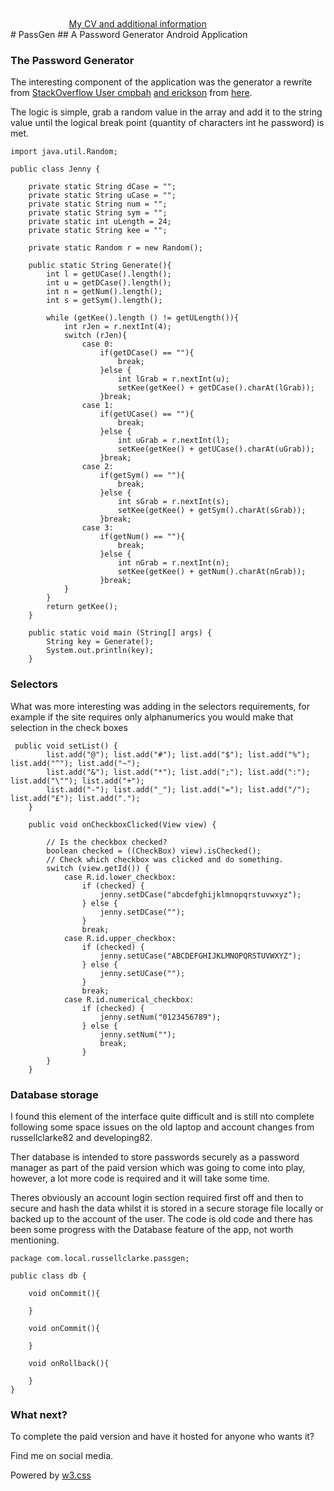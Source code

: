 <style>
/* The dropdown container */
.dropdown {
  float: left;
  overflow: hidden;
}
/* Dropdown button */
.dropdown .dropbtn {
  font-size: 16px;
  border: none;
  outline: none;
  color: white;
  padding: 14px 16px;
  background-color: inherit;
  font-family: inherit; /* Important for vertical align on mobile phones */
  margin: 0; /* Important for vertical align on mobile phones */
}
/* Add a red background color to navbar links on hover */
.navbar a:hover, .dropdown:hover .dropbtn {
    background-color: aliceblue;
    color: teal;
  }
  /* Dropdown content (hidden by default) */
.dropdown-content {
  display: none;
  position: absolute;
  background-color: teal;
  min-width: 160px;
  box-shadow: 0px 8px 16px 0px rgba(0,0,0,0.2);
  z-index: 1;
}
/* Links inside the dropdown */
.dropdown-content a {
  float: none;
  color: aliceblue;
  padding: 12px 16px;
  text-decoration: none;
  display: block;
  text-align: left;
}
/* Add a grey background color to dropdown links on hover */
.dropdown-content a:hover {
  background-color: #ddd;
}
/* Show the dropdown menu on hover */
.dropdown:hover .dropdown-content {
  display: block;
}
</style>
<nav class="w3-container w3-teal w3-center w3-margin-top">
    <div class="dropdown">
        <button class="dropbtn">Projects
          <i class="fa fa-caret-down"></i>
        </button>
        <div class="dropdown-content">
          <a href="https://russc-xer0n3.github.io/NetPCaC">NetPCaC</a>
          <a href="https://russc-xer0n3.github.io/LANDROVER">LANDROVER</a>
          <a href="https://russc-xer0n3.github.io/MAC">MAC Address</a>
          <a href="https://russc-xer0n3.github.io/SCRUD">SCRUD</a>
          <a href="https://russc-xer0n3.github.io/Remove">Code Syntax Removal</a>
          <a href="https://russc-xer0n3.github.io/PassGen">PassGen</a>
          <a href="https://russc-xer0n3.github.io/C_Shapes">C Programming Shap`es</a>
          <a href="https://russc-xer0n3.github.io/Shapes---python">Python Shapes and space</a>
          <a href="https://russc-xer0n3.github.io/The-old-Fusion-Repository">Fusion?</a>
          <a href="https://russc-xer0n3.github.io/The-Russian-Wedding-Rings">The Russian Wedding Rings</a>
          <a href="https://russc-xer0n3.github.io/QBit-and-GParticulates">QBit and GParticulates</a>
          <a href="https://russc-xer0n3.github.io/Thyme-old">Thyme</a>
          <a href="https://russc-xer0n3.github.io/IP-Port">IP and Ports</a>
          <a href="https://russc-xer0n3.github.io/Xer0n3">Xer0n3</a>
          <a href="https://russc-xer0n3.github.io/ScrambledEggs">ScrambledEggs</a>
          <a href="https://russc-xer0n3.github.io/Py">Python Code</a>
        </div>
    </div>
    <br>
      <a href="https://www.facebook.com/profile.php?id=100075972987666"><i class="fa fa-facebook-official w3-hover-opacity"></i></a>
      <a href="https://www.instagram.com/russellclarke821"><i class="fa fa-instagram w3-hover-opacity"></i></a>
      <a href="https://www.pinterest.co.uk/russellclarke821/"><i class="fa fa-pinterest-p w3-hover-opacity"></i></a>
      <a href="https://twitter.com/Developing821"><i class="fa fa-twitter w3-hover-opacity"></i></a>
      <a href="https://www.linkedin.com/in/russell-clarke-09a1a5238"></a><i class="fa fa-linkedin w3-hover-opacity"></i>
      <br><a href="https://russc-xer0n3.github.io">My CV and additional information</a>
    <br>
</nav>
# PassGen
## A Password Generator Android Application

### The Password Generator
The interesting component of the application was the generator a rewrite from [StackOverflow User cmpbah](https://stackoverflow.com/users/1336707/cmpbah) [and erickson](https://stackoverflow.com/users/3474/erickson) from [here](https://stackoverflow.com/questions/41107/how-to-generate-a-random-alpha-numeric-string). 

The logic is simple, grab a random value in the array and add it to the string value until the logical break point (quantity of characters int he password) is met. 

```
import java.util.Random;

public class Jenny {

    private static String dCase = "";
    private static String uCase = "";
    private static String num = "";
    private static String sym = "";
    private static int uLength = 24;
    private static String kee = "";

    private static Random r = new Random();

    public static String Generate(){
        int l = getUCase().length();
        int u = getDCase().length();
        int n = getNum().length();
        int s = getSym().length();

        while (getKee().length () != getULength()){
            int rJen = r.nextInt(4);
            switch (rJen){
                case 0:
                    if(getDCase() == ""){
                        break;
                    }else {
                        int lGrab = r.nextInt(u);
                        setKee(getKee() + getDCase().charAt(lGrab));
                    }break;
                case 1:
                    if(getUCase() == ""){
                        break;
                    }else {
                        int uGrab = r.nextInt(l);
                        setKee(getKee() + getUCase().charAt(uGrab));
                    }break;
                case 2:
                    if(getSym() == ""){
                        break;
                    }else {
                        int sGrab = r.nextInt(s);
                        setKee(getKee() + getSym().charAt(sGrab));
                    }break;
                case 3:
                    if(getNum() == ""){
                        break;
                    }else {
                        int nGrab = r.nextInt(n);
                        setKee(getKee() + getNum().charAt(nGrab));
                    }break;
            }
        }
        return getKee();
    }

    public static void main (String[] args) {
        String key = Generate();
        System.out.println(key);
    }
```

### Selectors
What was more interesting was adding in the selectors requirements, for example if the site requires only alphanumerics you would make that selection in the check boxes

```
 public void setList() {
        list.add("@"); list.add("#"); list.add("$"); list.add("%"); list.add("^"); list.add("~");
        list.add("&"); list.add("*"); list.add(";"); list.add(":"); list.add("\""); list.add("+");
        list.add("-"); list.add("_"); list.add("="); list.add("/"); list.add("£"); list.add(".");
    }

    public void onCheckboxClicked(View view) {

        // Is the checkbox checked?
        boolean checked = ((CheckBox) view).isChecked();
        // Check which checkbox was clicked and do something.
        switch (view.getId()) {
            case R.id.lower_checkbox:
                if (checked) {
                    jenny.setDCase("abcdefghijklmnopqrstuvwxyz");
                } else {
                    jenny.setDCase("");
                }
                break;
            case R.id.upper_checkbox:
                if (checked) {
                    jenny.setUCase("ABCDEFGHIJKLMNOPQRSTUVWXYZ");
                } else {
                    jenny.setUCase("");
                }
                break;
            case R.id.numerical_checkbox:
                if (checked) {
                    jenny.setNum("0123456789");
                } else {
                    jenny.setNum("");
                    break;
                }
        }
    }
```

### Database storage
I found this element of the interface quite difficult and is still nto complete following some space issues on the old laptop and account changes from russellclarke82 and developing82.

Ther database is intended to store passwords securely as a password manager as part of the paid version which was going to come into play, however, a lot more code is required and it will take some time.

Theres obviously an account login section required first off and then to secure and hash the data whilst it is stored in a secure storage file locally or backed up to the account of the user. The code is old code and there has been some progress with the Database feature of the app, not worth mentioning.
```
package com.local.russellclarke.passgen;

public class db {

    void onCommit(){

    }

    void onCommit(){

    }

    void onRollback(){

    }
}
```

### What next?
To complete the paid version and have it hosted for anyone who wants it?
<head>
    <meta content="text/html; charset=utf-8" http-equiv="Content-Type">
    <meta charset="UTF-8">
    <meta name="description" content="Projects and Portfolio">
    <meta name="keywords" content="HTML, CSS, JavaScript, PHP, MySQLi, Python, Java, C, C++, C#, Time, Shapes">
    <meta name="author" content="Russell Clarke">
    <meta name="viewport" content="width=device-width, initial-scale=1.0">
    <link rel="stylesheet" href="https://www.w3schools.com/w3css/4/w3.css">
    <link rel="stylesheet" href="https://fonts.googleapis.com/css?family=Roboto">
    <link rel="stylesheet" href="https://cdnjs.cloudflare.com/ajax/libs/font-awesome/4.7.0/css/font-awesome.min.css">
</head>
<footer class="w3-container w3-teal w3-center w3-margin-top">
  <p>Find me on social media.</p>
  <a href="https://www.facebook.com/profile.php?id=100075972987666"><i class="fa fa-facebook-official w3-hover-opacity"></i></a>
  <a href="https://www.instagram.com/russellclarke821"><i class="fa fa-instagram w3-hover-opacity"></i></a>
  <a href="https://www.pinterest.co.uk/russellclarke821/"><i class="fa fa-pinterest-p w3-hover-opacity"></i></a>
  <a href="https://twitter.com/Developing821"><i class="fa fa-twitter w3-hover-opacity"></i></a>
  <a href="https://www.linkedin.com/in/russell-clarke-09a1a5238"></a><i class="fa fa-linkedin w3-hover-opacity"></i>
  <p>Powered by <a href="https://www.w3schools.com/w3css/default.asp" target="_blank">w3.css</a></p>
</footer>

